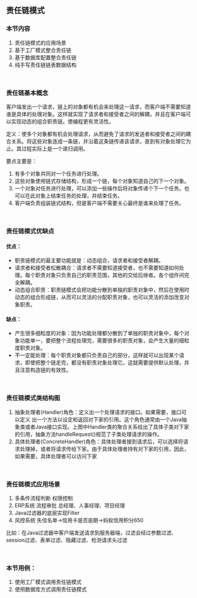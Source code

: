 ## 责任链模式

### 本节内容
1. 责任链模式的应用场景
2. 基于工厂模式整合责任链
3. 基于数据库配置整合责任链
4. 纯手写责任链链表数据结构

<br>


### 责任链基本概念

客户端发出一个请求，链上的对象都有机会来处理这一请求，而客户端不需要知道谁是具体的处理对象。这样就实现了请求者和接受者之间的解耦，并且在客户端可以实现动态的组合职责链。使编程更有灵活性。

定义：使多个对象都有机会处理请求，从而避免了请求的发送者和接受者之间的耦合关系。将这些对象连成一条链，并沿着这条链传递该请求，直到有对象处理它为止。其过程实际上是一个递归调用。

要点主要是：
1. 有多个对象共同对一个任务进行处理。
2. 这些对象使用链式存储结构，形成一个链，每个对象知道自己的下一个对象。
3. 一个对象对任务进行处理，可以添加一些操作后将对象传递个下一个任务。也可以在此对象上结束任务的处理，并结束任务。
4. 客户端负责组装链式结构，但是客户端不需要关心最终是谁来处理了任务。

<br>


### 责任链模式优缺点

#### 优点：

- 职责链模式的最主要功能就是：动态组合，请求者和接受者解耦。
- 请求者和接受者松散耦合：请求者不需要知道接受者，也不需要知道如何处理。每个职责对象只负责自己的职责范围，其他的交给后继者。各个组件间完全解耦。
- 动态组合职责：职责链模式会把功能分散到单独的职责对象中，然后在使用时动态的组合形成链，从而可以灵活的分配职责对象，也可以灵活的添加改变对象职责。


#### 缺点：

- 产生很多细粒度的对象：因为功能处理都分散到了单独的职责对象中，每个对象功能单一，要把整个流程处理完，需要很多的职责对象，会产生大量的细粒度职责对象。
- 不一定能处理：每个职责对象都只负责自己的部分，这样就可以出现某个请求，即使把整个链走完，都没有职责对象处理它。这就需要提供默认处理，并且注意构造链的有效性。

<br>


### 责任链模式类结构图

1. 抽象处理者(Handler)角色：定义出一个处理请求的接口。如果需要，接口可以定义 出一个方法以设定和返回对下家的引用。这个角色通常由一个Java抽象类或者Java接口实现。上图中Handler类的聚合关系给出了具体子类对下家的引用，抽象方法handleRequest()规范了子类处理请求的操作。
2. 具体处理者(ConcreteHandler)角色：具体处理者接到请求后，可以选择将请求处理掉，或者将请求传给下家。由于具体处理者持有对下家的引用，因此，如果需要，具体处理者可以访问下家

<br>


### 责任链模式应用场景

1. 多条件流程判断 权限控制
2. ERP系统 流程审批 总经理、人事经理、项目经理
3. Java过滤器的底层实现Filter 
4. 风控系统 失信名单→信用卡是否逾期→蚂蚁信用积分650

比如：在Java过滤器中客户端发送请求到服务器端，过滤会经过参数过滤、session过滤、表单过滤、隐藏过滤、检测请求头过滤

<br>


### 本节用例：

1. 使用工厂模式调用责任链模式
2. 使用数据库方式调用责任链模式